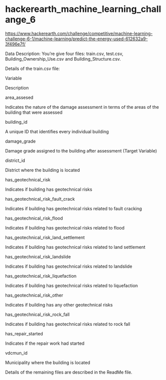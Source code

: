 # hackerearth_machine_learning_challange_6
https://www.hackerearth.com/challenge/competitive/machine-learning-challenge-6-1/machine-learning/predict-the-energy-used-612632a9-3f496e7f/

Data Description:
You’re give four files: train.csv, test.csv, Building_Ownership_Use.csv and Building_Structure.csv.

Details of the train.csv file:

Variable

Description

area_assesed

Indicates the nature of the damage assessment in terms of the areas of the building that were assessed

building_id

A unique ID that identifies every individual building

damage_grade

Damage grade assigned to the building after assessment (Target Variable)

district_id

District where the building is located

has_geotechnical_risk

Indicates if building has geotechnical risks

has_geotechnical_risk_fault_crack

Indicates if building has geotechnical risks related to fault cracking

has_geotechnical_risk_flood

Indicates if building has geotechnical risks related to flood

has_geotechnical_risk_land_settlement

Indicates if building has geotechnical risks related to land settlement

has_geotechnical_risk_landslide

Indicates if building has geotechnical risks related to landslide

has_geotechnical_risk_liquefaction

Indicates if building has geotechnical risks related to liquefaction

has_geotechnical_risk_other

Indicates if building has any other  geotechnical risks

has_geotechnical_risk_rock_fall

Indicates if building has geotechnical risks related to rock fall

has_repair_started

Indicates if the repair work had started

vdcmun_id

Municipality where the building is located

Details of the remaining files are described in the ReadMe file.

